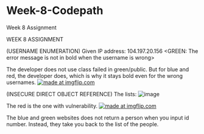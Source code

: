 # Week-8-Codepath
Week 8 Assignment

WEEK 8 ASSIGNMENT

(USERNAME ENUMERATION)
Given IP address: 104.197.20.156
<GREEN: The error message is not in bold when the username is wrong>

The developer does not use class failed in green/public. But for blue and red, the developer does,
which is why it stays bold even for the wrong usernames.
<a href="https://imgflip.com/gif/1y90k7"><img src="https://i.imgflip.com/1y90k7.gif" title="made at imgflip.com"/></a>

(INSECURE DIRECT OBJECT REFERENCE)
The lists:
![image](https://user-images.githubusercontent.com/31251224/32022709-31496668-b9a5-11e7-8255-a8bfec8277e7.png)

The red is the one with vulnerability.
<a href="https://imgflip.com/gif/1y92k7"><img src="https://i.imgflip.com/1y92k7.gif" title="made at imgflip.com"/></a>

The blue and green websites does not return a person when you input id number. Instead, they take you back to the list of the
people.


